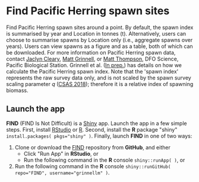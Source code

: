 # Find Pacific Herring spawn sites

Find Pacific Herring spawn sites around a point.
By default, the spawn index is summarised by year and Location in tonnes (t).
Alternatively, users can choose to summarise spawns by Location only (i.e., aggregate spawns over years).
Users can view spawns as a figure and as a table, both of which can be downloaded.
For more information on Pacific Herring spawn data, contact
[Jaclyn Cleary](mailto:Jaclyn.Cleary@dfo-mpo.gc.ca),
[Matt Grinnell](mailto:Matthew.Grinnell@dfo-mpo.gc.ca), or
[Matt Thompson](mailto:Matthew.Thompson@dfo-mpo.gc.ca),
DFO Science, Pacific Biological Station.
Grinnell et al.
([In prep.](https://github.com/grinnellm/HerringSpawnDocumentation/blob/master/SpawnIndexTechnicalReport.pdf))
has details on how we calculate the Pacific Herring spawn index.
Note that the 'spawn index' represents the raw survey data only,
and is not scaled by the spawn survey scaling parameter *q*
([CSAS 2018](http://www.dfo-mpo.gc.ca/csas-sccs/Publications/SAR-AS/2018/2018_002-eng.html));
therefore it is a relative index of spawning biomass.

## Launch the app

**FIND** (FIND Is Not Difficult) is a [Shiny](https://shiny.rstudio.com/) app.
Launch the app in a few simple steps.
First, install [RStudio](https://www.rstudio.com/) or [R](https://www.r-project.org/).
Second, install the **R** package "shiny" `install.packages( pkgs="shiny" )`.
Finally, launch **FIND** in one of two ways:

1. Clone or download the [FIND](https://github.com/grinnellm/FIND) repository from **GitHub**, and either 
	* Click "Run App" in **RStudio**, or
	* Run the following command in the **R** console `shiny::runApp( )`, or
2. Run the following command in the **R** console `shiny::runGitHub( repo="FIND", username="grinnellm" )`.
